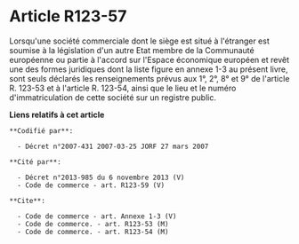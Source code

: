 # Article R123-57

Lorsqu'une société commerciale dont le siège est situé à l'étranger est soumise à la législation d'un autre Etat membre de la
Communauté européenne ou partie à l'accord sur l'Espace économique européen et revêt une des formes juridiques dont la liste
figure en annexe 1-3 au présent livre, sont seuls déclarés les renseignements prévus aux 1°, 2°, 8° et 9° de l'article R.
123-53 et à l'article R. 123-54, ainsi que le lieu et le numéro d'immatriculation de cette société sur un registre public.

**Liens relatifs à cet article**

	**Codifié par**:

	  - Décret n°2007-431 2007-03-25 JORF 27 mars 2007

	**Cité par**:

	  - Décret n°2013-985 du 6 novembre 2013 (V)
	  - Code de commerce - art. R123-59 (V)

	**Cite**:

	  - Code de commerce - art. Annexe 1-3 (V)
	  - Code de commerce. - art. R123-53 (M)
	  - Code de commerce. - art. R123-54 (M)
